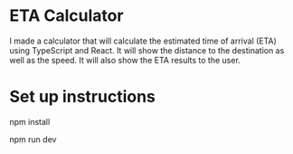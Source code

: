 # ETA Calculator
I made a calculator that will calculate the estimated time of arrival (ETA) using TypeScript and React. It will show the distance to the destination as well as the speed. It will also show the ETA results to the user.

# Set up instructions
npm install

npm run dev